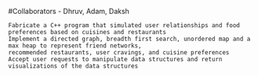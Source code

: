 #Collaborators - Dhruv, Adam, Daksh

    Fabricate a C++ program that simulated user relationships and food preferences based on cuisines and restaurants
    Implement a directed graph, breadth first search, unordered map and a max heap to represent friend networks, 
    recommended restaurants, user cravings, and cuisine preferences
    Accept user requests to manipulate data structures and return visualizations of the data structures

                    
                    


